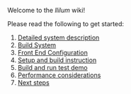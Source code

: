 Welcome to the _llilum_ wiki! 

Please read the following to get started: 

1. [Detailed system description](https://github.com/NETMF/llilum-pr/wiki/System) 
  1. [Build System](https://github.com/NETMF/llilum-pr/wiki/Building)
  2. [Front End Configuration](https://github.com/NETMF/llilum-pr/wiki/LLILUM-Compiler-Frontend)
2. [Setup and build instruction](https://github.com/NETMF/llilum-pr/wiki/Setup)
3. [Build and run test demo](https://github.com/NETMF/llilum-pr/wiki/Demo)
4. [Performance considerations](https://github.com/NETMF/llilum-pr/wiki/Performance-Considerations)
5. [Next steps](https://github.com/NETMF/llilum-pr/wiki/Prototype-Roadmap) 

